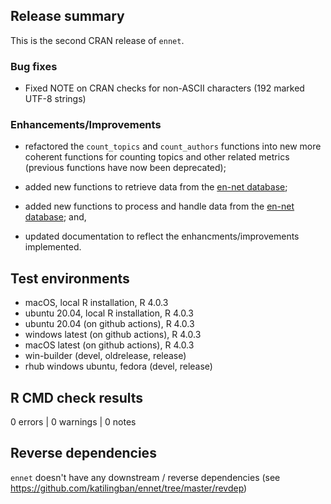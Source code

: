 ## Release summary
This is the second CRAN release of `ennet`.

### Bug fixes

* Fixed NOTE on CRAN checks for non-ASCII characters (192 marked UTF-8 strings)

### Enhancements/Improvements

* refactored the `count_topics` and `count_authors` functions into new more
coherent functions for counting topics and other related metrics (previous
functions have now been deprecated);

* added new functions to retrieve data from the [en-net database](https://github.com/katilingban/ennet_db);

* added new functions to process and handle data from the [en-net database](https://github.com/katilingban/ennet_db); and,

* updated documentation to reflect the enhancments/improvements implemented.

## Test environments
* macOS, local R installation, R 4.0.3
* ubuntu 20.04, local R installation, R 4.0.3
* ubuntu 20.04 (on github actions), R 4.0.3
* windows latest (on github actions), R 4.0.3
* macOS latest (on github actions), R 4.0.3
* win-builder (devel, oldrelease, release)
* rhub windows ubuntu, fedora (devel, release)

## R CMD check results

0 errors | 0 warnings | 0 notes

## Reverse dependencies
`ennet` doesn't have any downstream / reverse dependencies (see https://github.com/katilingban/ennet/tree/master/revdep)

